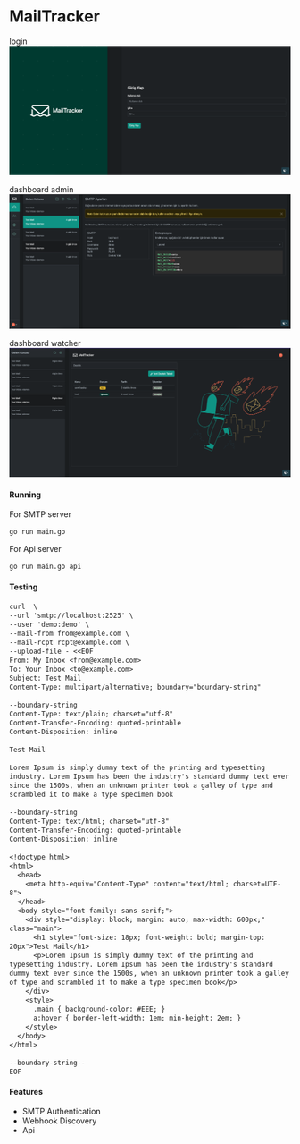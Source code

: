 # MailTracker

login
![image](screenshot-login.png)

dashboard admin
![image](screenshot-admin.png)

dashboard watcher
![image](screenshot-watcher.png)

#### Running

For SMTP server
```bash
go run main.go
```

For Api server
```bash
go run main.go api
```

#### Testing

```curl
curl  \
--url 'smtp://localhost:2525' \
--user 'demo:demo' \
--mail-from from@example.com \
--mail-rcpt rcpt@example.com \
--upload-file - <<EOF
From: My Inbox <from@example.com>
To: Your Inbox <to@example.com>
Subject: Test Mail
Content-Type: multipart/alternative; boundary="boundary-string"

--boundary-string
Content-Type: text/plain; charset="utf-8"
Content-Transfer-Encoding: quoted-printable
Content-Disposition: inline

Test Mail

Lorem Ipsum is simply dummy text of the printing and typesetting industry. Lorem Ipsum has been the industry's standard dummy text ever since the 1500s, when an unknown printer took a galley of type and scrambled it to make a type specimen book

--boundary-string
Content-Type: text/html; charset="utf-8"
Content-Transfer-Encoding: quoted-printable
Content-Disposition: inline

<!doctype html>
<html>
  <head>
    <meta http-equiv="Content-Type" content="text/html; charset=UTF-8">
  </head>
  <body style="font-family: sans-serif;">
    <div style="display: block; margin: auto; max-width: 600px;" class="main">
      <h1 style="font-size: 18px; font-weight: bold; margin-top: 20px">Test Mail</h1>
      <p>Lorem Ipsum is simply dummy text of the printing and typesetting industry. Lorem Ipsum has been the industry's standard dummy text ever since the 1500s, when an unknown printer took a galley of type and scrambled it to make a type specimen book</p>
    </div>
    <style>
      .main { background-color: #EEE; }
      a:hover { border-left-width: 1em; min-height: 2em; }
    </style>
  </body>
</html>

--boundary-string--
EOF
```

#### Features

* SMTP Authentication
* Webhook Discovery
* Api
